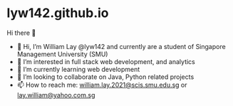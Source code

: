 # lyw142.github.io

Hi there 👋
- 👋 Hi, I’m William Lay @lyw142 and currently are a student of Singapore Management University (SMU)
- 👀 I’m interested in full stack web development, and analytics
- 🌱 I’m currently learning web development
- 💞️ I’m looking to collaborate on Java, Python related projects
- 📫 How to reach me: william.lay.2021@scis.smu.edu.sg or lay.william@yahoo.com.sg
